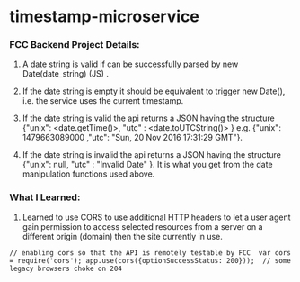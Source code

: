 # timestamp-microservice
### FCC Backend Project Details:

1. A date string is valid if can be successfully parsed by new Date(date_string) (JS) .

2. If the date string is empty it should be equivalent to trigger new Date(),
i.e. the service uses the current timestamp.

3. If the date string is valid the api returns a JSON having the structure 
{"unix": <date.getTime()>, "utc" : <date.toUTCString()> }
e.g. {"unix": 1479663089000 ,"utc": "Sun, 20 Nov 2016 17:31:29 GMT"}.

4. If the date string is invalid the api returns a JSON having the structure
{"unix": null, "utc" : "Invalid Date" }. It is what you get from the date manipulation
functions used above.

### What I Learned:

1. Learned to use CORS to use additional HTTP headers to let a user agent gain permission to access selected resources from a server on a different origin (domain) then the site currently in use.

`// enabling cors so that the API is remotely testable by FCC 
var cors = require('cors');
app.use(cors({optionSuccessStatus: 200}));  // some legacy browsers choke on 204`

